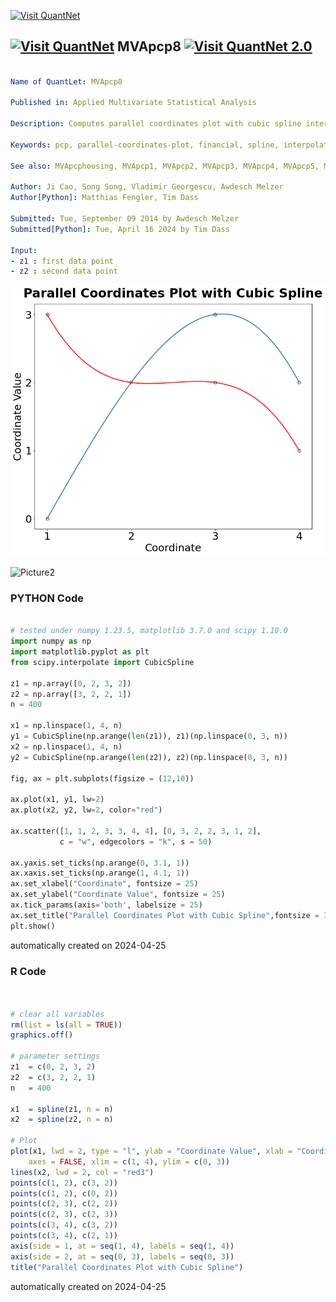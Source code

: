 [<img src="https://github.com/QuantLet/Styleguide-and-FAQ/blob/master/pictures/banner.png" width="1100" alt="Visit QuantNet">](http://quantlet.de/)

## [<img src="https://github.com/QuantLet/Styleguide-and-FAQ/blob/master/pictures/qloqo.png" alt="Visit QuantNet">](http://quantlet.de/) **MVApcp8** [<img src="https://github.com/QuantLet/Styleguide-and-FAQ/blob/master/pictures/QN2.png" width="60" alt="Visit QuantNet 2.0">](http://quantlet.de/)

```yaml

Name of QuantLet: MVApcp8

Published in: Applied Multivariate Statistical Analysis

Description: Computes parallel coordinates plot with cubic spline interpolation.

Keywords: pcp, parallel-coordinates-plot, financial, spline, interpolation, data visualization, plot, graphical representation

See also: MVApcphousing, MVApcp1, MVApcp2, MVApcp3, MVApcp4, MVApcp5, MVApcp6, MVApcp7

Author: Ji Cao, Song Song, Vladimir Georgescu, Awdesch Melzer
Author[Python]: Matthias Fengler, Tim Dass

Submitted: Tue, September 09 2014 by Awdesch Melzer
Submitted[Python]: Tue, April 16 2024 by Tim Dass

Input:
- z1 : first data point
- z2 : second data point

```

![Picture1](MVApcp8-python.png)

![Picture2](MVApcp8.png)

### PYTHON Code
```python

# tested under numpy 1.23.5, matplotlib 3.7.0 and scipy 1.10.0
import numpy as np
import matplotlib.pyplot as plt
from scipy.interpolate import CubicSpline

z1 = np.array([0, 2, 3, 2])
z2 = np.array([3, 2, 2, 1])
n = 400

x1 = np.linspace(1, 4, n)
y1 = CubicSpline(np.arange(len(z1)), z1)(np.linspace(0, 3, n))
x2 = np.linspace(1, 4, n)
y2 = CubicSpline(np.arange(len(z2)), z2)(np.linspace(0, 3, n))

fig, ax = plt.subplots(figsize = (12,10))

ax.plot(x1, y1, lw=2)
ax.plot(x2, y2, lw=2, color="red")

ax.scatter([1, 1, 2, 3, 3, 4, 4], [0, 3, 2, 2, 3, 1, 2], 
           c = "w", edgecolors = "k", s = 50)

ax.yaxis.set_ticks(np.arange(0, 3.1, 1))
ax.xaxis.set_ticks(np.arange(1, 4.1, 1))
ax.set_xlabel("Coordinate", fontsize = 25)
ax.set_ylabel("Coordinate Value", fontsize = 25)
ax.tick_params(axis='both', labelsize = 25)
ax.set_title("Parallel Coordinates Plot with Cubic Spline",fontsize = 30, fontweight = "bold", pad = 15)
plt.show()

```

automatically created on 2024-04-25

### R Code
```r


# clear all variables
rm(list = ls(all = TRUE))
graphics.off()

# parameter settings
z1  = c(0, 2, 3, 2)
z2  = c(3, 2, 2, 1)
n   = 400

x1  = spline(z1, n = n)
x2  = spline(z2, n = n)

# Plot
plot(x1, lwd = 2, type = "l", ylab = "Coordinate Value", xlab = "Coordinate", frame = TRUE, 
    axes = FALSE, xlim = c(1, 4), ylim = c(0, 3))
lines(x2, lwd = 2, col = "red3")
points(c(1, 2), c(3, 2))
points(c(1, 2), c(0, 2))
points(c(2, 3), c(2, 2))
points(c(2, 3), c(2, 3))
points(c(3, 4), c(3, 2))
points(c(3, 4), c(2, 1))
axis(side = 1, at = seq(1, 4), labels = seq(1, 4))
axis(side = 2, at = seq(0, 3), labels = seq(0, 3))
title("Parallel Coordinates Plot with Cubic Spline") 

```

automatically created on 2024-04-25